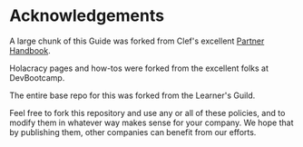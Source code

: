 # Acknowledgements

A large chunk of this Guide was forked from Clef's excellent [Partner Handbook](https://github.com/clef/handbook).

Holacracy pages and how-tos were forked from the excellent folks at DevBootcamp.

The entire base repo for this was forked from the Learner's Guild.

Feel free to fork this repository and use any or all of these policies, and to modify them in whatever way makes sense for your company. We hope that by publishing them, other companies can benefit from our efforts.

